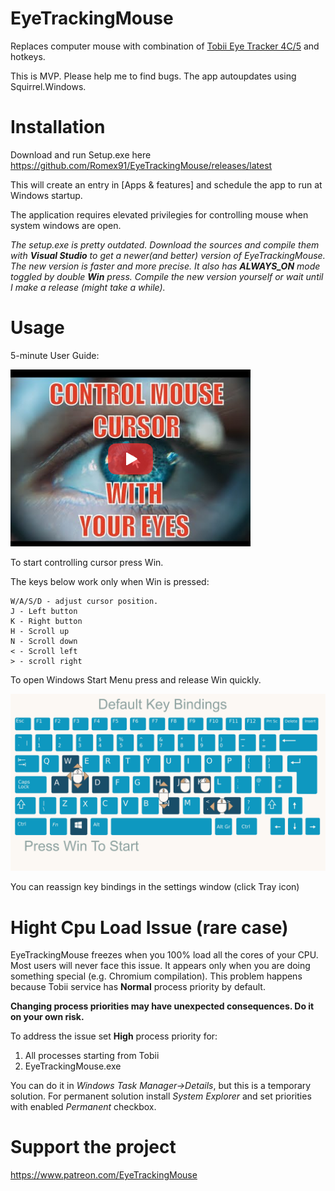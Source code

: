 # EyeTrackingMouse
Replaces computer mouse with combination of [Tobii Eye Tracker 4C/5](https://gaming.tobii.com/) and hotkeys. 

This is MVP. Please help me to find bugs.
The app autoupdates using Squirrel.Windows.

# Installation
Download and run Setup.exe here https://github.com/Romex91/EyeTrackingMouse/releases/latest

This will create an entry in [Apps & features] and schedule the app to run at Windows startup.

The application requires elevated privilegies for controlling mouse when system windows are open.

*The setup.exe is pretty outdated. 
Download the sources and compile them with **Visual Studio** to get a newer(and better) version of EyeTrackingMouse.
The new version is faster and more precise. It also has **ALWAYS_ON** mode toggled by double **Win** press.
Compile the new version yourself or wait until I make a release (might take a while).*

# Usage
5-minute User Guide:

[![User Guide](https://github.com/Romex91/EyeTrackingMouse/blob/master/user_guide_preview.png)](https://youtu.be/aKi3Qr7T764)

To start controlling cursor press Win. 

The keys below work only when Win is pressed:
```
W/A/S/D - adjust cursor position.
J - Left button
K - Right button
H - Scroll up
N - Scroll down
< - Scroll left
> - scroll right
```

To open Windows Start Menu press and release Win quickly. 

![Default Key Bindings](https://github.com/Romex91/EyeTrackingMouse/blob/master/default_key_bindings.png)

You can reassign key bindings in the settings window (click Tray icon)

# Hight Cpu Load Issue (rare case)
EyeTrackingMouse freezes when you 100% load all the cores of your CPU. Most users will never face this issue. It appears only when you are doing something special (e.g. Chromium compilation). This problem happens because Tobii service has **Normal** process priority by default.

**Changing process priorities may have unexpected consequences. Do it on your own risk.**

To address the issue set **High** process priority for:
1. All processes starting from Tobii
2. EyeTrackingMouse.exe

You can do it in *Windows Task Manager->Details*, but this is a temporary solution.
For permanent solution install *System Explorer* and set priorities with enabled *Permanent* checkbox.

# Support the project
https://www.patreon.com/EyeTrackingMouse
